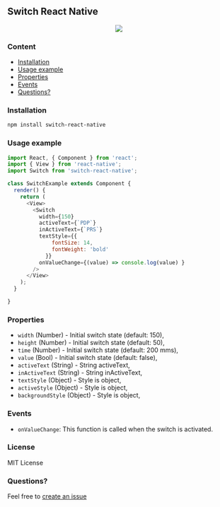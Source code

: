 ## Switch React Native
<p align="center">
    <img src ="https://media.giphy.com/media/3o6vXQecRBUhACEYda/giphy.gif" />
</p>

### Content
- [Installation](#installation)
- [Usage example](#usage-example)
- [Properties](#properties)
- [Events](#events)
- [Questions?](#questions)

### Installation
```bash
npm install switch-react-native
```
### Usage example
```javascript
import React, { Component } from 'react';
import { View } from 'react-native';
import Switch from 'switch-react-native';

class SwitchExample extends Component {
  render() {
    return (
      <View>
        <Switch
          width={150}
          activeText={`PDP`}
          inActiveText={`PRS`}
          textStyle={{ 
              fontSize: 14, 
              fontWeight: 'bold' 
            }}
          onValueChange={(value) => console.log(value) }
        />
      </View>
    );
  }

}
```
### Properties
* `width` (Number) - Initial switch state (default: 150),
* `height` (Number) - Initial switch state (default: 50),
* `time` (Number) - Initial switch state (default: 200 mms),
* `value` (Bool) - Initial switch state (default: false),
* `activeText` (String) - String activeText,
* `inActiveText` (String) - String inActiveText,
* `textStyle` (Object) - Style is object,
* `activeStyle` (Object) - Style is object,
* `backgroundStyle` (Object) - Style is object,

### Events
* `onValueChange`: This function is called when the switch is activated.

### License
MIT License

### Questions?
Feel free to [create an issue](https://github.com/jundat95/switch-react-native/issues)
